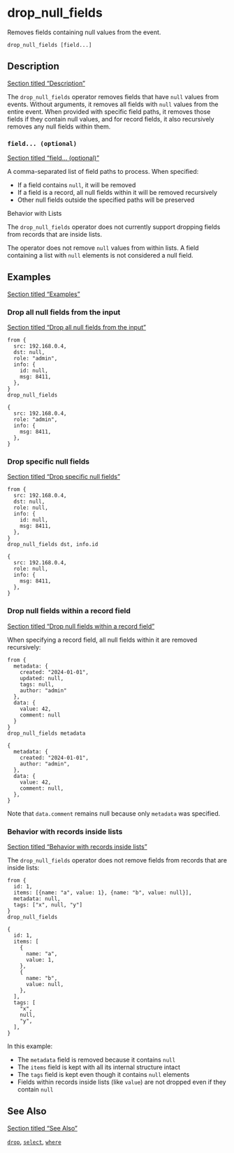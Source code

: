 # drop_null_fields

Removes fields containing null values from the event.

```tql
drop_null_fields [field...]
```

## Description

[Section titled “Description”](#description)

The `drop_null_fields` operator removes fields that have `null` values from events. Without arguments, it removes all fields with `null` values from the entire event. When provided with specific field paths, it removes those fields if they contain null values, and for record fields, it also recursively removes any null fields within them.

### `field... (optional)`

[Section titled “field... (optional)”](#field-optional)

A comma-separated list of field paths to process. When specified:

* If a field contains `null`, it will be removed
* If a field is a record, all null fields within it will be removed recursively
* Other null fields outside the specified paths will be preserved

Behavior with Lists

The `drop_null_fields` operator does not currently support dropping fields from records that are inside lists.

The operator does not remove `null` values from within lists. A field containing a list with `null` elements is not considered a null field.

## Examples

[Section titled “Examples”](#examples)

### Drop all null fields from the input

[Section titled “Drop all null fields from the input”](#drop-all-null-fields-from-the-input)

```tql
from {
  src: 192.168.0.4,
  dst: null,
  role: "admin",
  info: {
    id: null,
    msg: 8411,
  },
}
drop_null_fields
```

```tql
{
  src: 192.168.0.4,
  role: "admin",
  info: {
    msg: 8411,
  },
}
```

### Drop specific null fields

[Section titled “Drop specific null fields”](#drop-specific-null-fields)

```tql
from {
  src: 192.168.0.4,
  dst: null,
  role: null,
  info: {
    id: null,
    msg: 8411,
  },
}
drop_null_fields dst, info.id
```

```tql
{
  src: 192.168.0.4,
  role: null,
  info: {
    msg: 8411,
  },
}
```

### Drop null fields within a record field

[Section titled “Drop null fields within a record field”](#drop-null-fields-within-a-record-field)

When specifying a record field, all null fields within it are removed recursively:

```tql
from {
  metadata: {
    created: "2024-01-01",
    updated: null,
    tags: null,
    author: "admin"
  },
  data: {
    value: 42,
    comment: null
  }
}
drop_null_fields metadata
```

```tql
{
  metadata: {
    created: "2024-01-01",
    author: "admin",
  },
  data: {
    value: 42,
    comment: null,
  },
}
```

Note that `data.comment` remains null because only `metadata` was specified.

### Behavior with records inside lists

[Section titled “Behavior with records inside lists”](#behavior-with-records-inside-lists)

The `drop_null_fields` operator does not remove fields from records that are inside lists:

```tql
from {
  id: 1,
  items: [{name: "a", value: 1}, {name: "b", value: null}],
  metadata: null,
  tags: ["x", null, "y"]
}
drop_null_fields
```

```tql
{
  id: 1,
  items: [
    {
      name: "a",
      value: 1,
    },
    {
      name: "b",
      value: null,
    },
  ],
  tags: [
    "x",
    null,
    "y",
  ],
}
```

In this example:

* The `metadata` field is removed because it contains `null`
* The `items` field is kept with all its internal structure intact
* The `tags` field is kept even though it contains `null` elements
* Fields within records inside lists (like `value`) are not dropped even if they contain `null`

## See Also

[Section titled “See Also”](#see-also)

[`drop`](/reference/operators/drop), [`select`](/reference/operators/select), [`where`](/reference/operators/where)